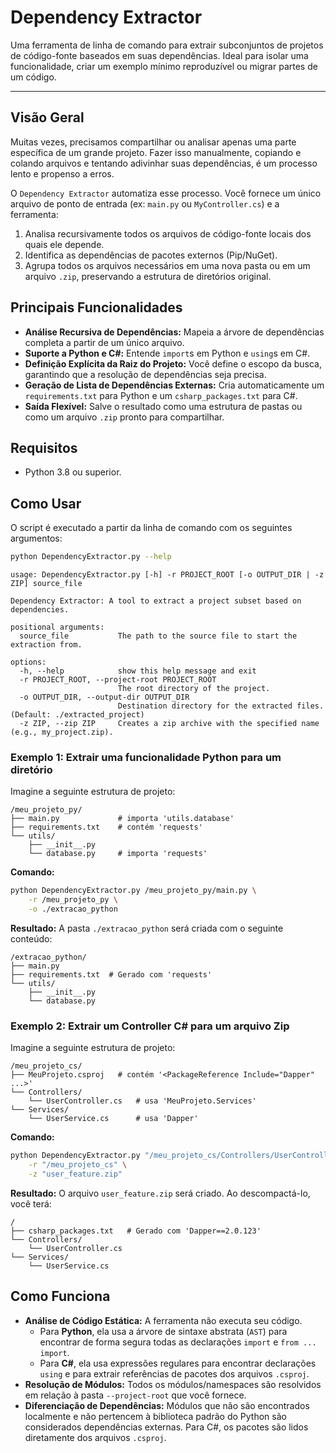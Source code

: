 # Dependency Extractor

Uma ferramenta de linha de comando para extrair subconjuntos de projetos de código-fonte baseados em suas dependências. Ideal para isolar uma funcionalidade, criar um exemplo mínimo reproduzível ou migrar partes de um código.

---

## Visão Geral

Muitas vezes, precisamos compartilhar ou analisar apenas uma parte específica de um grande projeto. Fazer isso manualmente, copiando e colando arquivos e tentando adivinhar suas dependências, é um processo lento e propenso a erros.

O `Dependency Extractor` automatiza esse processo. Você fornece um único arquivo de ponto de entrada (ex: `main.py` ou `MyController.cs`) e a ferramenta:
1.  Analisa recursivamente todos os arquivos de código-fonte locais dos quais ele depende.
2.  Identifica as dependências de pacotes externos (Pip/NuGet).
3.  Agrupa todos os arquivos necessários em uma nova pasta ou em um arquivo `.zip`, preservando a estrutura de diretórios original.

## Principais Funcionalidades

* **Análise Recursiva de Dependências:** Mapeia a árvore de dependências completa a partir de um único arquivo.
* **Suporte a Python e C#:** Entende `import`s em Python e `using`s em C#.
* **Definição Explícita da Raiz do Projeto:** Você define o escopo da busca, garantindo que a resolução de dependências seja precisa.
* **Geração de Lista de Dependências Externas:** Cria automaticamente um `requirements.txt` para Python e um `csharp_packages.txt` para C#.
* **Saída Flexível:** Salve o resultado como uma estrutura de pastas ou como um arquivo `.zip` pronto para compartilhar.

## Requisitos

* Python 3.8 ou superior.

## Como Usar

O script é executado a partir da linha de comando com os seguintes argumentos:

```bash
python DependencyExtractor.py --help
```
```
usage: DependencyExtractor.py [-h] -r PROJECT_ROOT [-o OUTPUT_DIR | -z ZIP] source_file

Dependency Extractor: A tool to extract a project subset based on dependencies.

positional arguments:
  source_file           The path to the source file to start the extraction from.

options:
  -h, --help            show this help message and exit
  -r PROJECT_ROOT, --project-root PROJECT_ROOT
                        The root directory of the project.
  -o OUTPUT_DIR, --output-dir OUTPUT_DIR
                        Destination directory for the extracted files. (Default: ./extracted_project)
  -z ZIP, --zip ZIP     Creates a zip archive with the specified name (e.g., my_project.zip).

```

### **Exemplo 1: Extrair uma funcionalidade Python para um diretório**

Imagine a seguinte estrutura de projeto:
```
/meu_projeto_py/
├── main.py             # importa 'utils.database'
├── requirements.txt    # contém 'requests'
└── utils/
    ├── __init__.py
    └── database.py     # importa 'requests'
```

**Comando:**
```bash
python DependencyExtractor.py /meu_projeto_py/main.py \
    -r /meu_projeto_py \
    -o ./extracao_python
```

**Resultado:** A pasta `./extracao_python` será criada com o seguinte conteúdo:
```
/extracao_python/
├── main.py
├── requirements.txt  # Gerado com 'requests'
└── utils/
    ├── __init__.py
    └── database.py
```

### **Exemplo 2: Extrair um Controller C# para um arquivo Zip**

Imagine a seguinte estrutura de projeto:
```
/meu_projeto_cs/
├── MeuProjeto.csproj   # contém '<PackageReference Include="Dapper" ...>'
└── Controllers/
    └── UserController.cs   # usa 'MeuProjeto.Services'
└── Services/
    └── UserService.cs      # usa 'Dapper'
```

**Comando:**
```bash
python DependencyExtractor.py "/meu_projeto_cs/Controllers/UserController.cs" \
    -r "/meu_projeto_cs" \
    -z "user_feature.zip"
```

**Resultado:** O arquivo `user_feature.zip` será criado. Ao descompactá-lo, você terá:
```
/
├── csharp_packages.txt   # Gerado com 'Dapper==2.0.123'
└── Controllers/
    └── UserController.cs
└── Services/
    └── UserService.cs
```

## Como Funciona

* **Análise de Código Estática:** A ferramenta não executa seu código.
    * Para **Python**, ela usa a árvore de sintaxe abstrata (`AST`) para encontrar de forma segura todas as declarações `import` e `from ... import`.
    * Para **C#**, ela usa expressões regulares para encontrar declarações `using` e para extrair referências de pacotes dos arquivos `.csproj`.
* **Resolução de Módulos:** Todos os módulos/namespaces são resolvidos em relação à pasta `--project-root` que você fornece.
* **Diferenciação de Dependências:** Módulos que não são encontrados localmente e não pertencem à biblioteca padrão do Python são considerados dependências externas. Para C#, os pacotes são lidos diretamente dos arquivos `.csproj`.